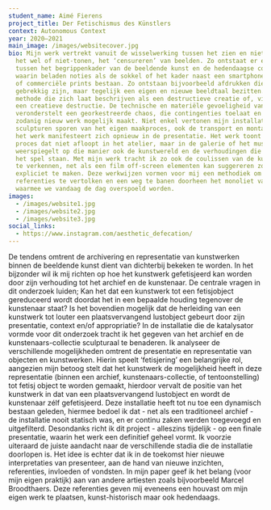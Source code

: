 ```yaml
---
student_name: Aimé Fierens
project_title: Der Fetischismus des Künstlers
context: Autonomous Context
year: 2020—2021
main_image: /images/websitecover.jpg
bio: Mijn werk vertrekt vanuit de wisselwerking tussen het zien en niet-zien,
  het wel of niet-tonen, het ‘censureren’ van beelden. Zo ontstaat er een spel
  tussen het begrippenkader van de beeldende kunst en de hedendaagse conditie,
  waarin beladen noties als de sokkel of het kader naast een smartphone camera,
  of commerciële prints bestaan. Zo ontstaan bijvoorbeeld afdrukken die
  gebrekkig zijn, maar tegelijk een eigen en nieuwe beeldtaal bezitten. Een
  methode die zich laat beschrijven als een destructieve creatie of, vice versa,
  een creatieve destructie. De technische en materiële gevoeligheid van dit werk
  veronderstelt een georkestreerde chaos, die contingenties toelaat en als
  zodanig nieuw werk mogelijk maakt. Niet enkel vertonen mijn installaties en
  sculpturen sporen van het eigen maakproces, ook de transport en montage van
  het werk manifesteert zich opnieuw in de presentatie. Het werk toont een
  proces dat niet afloopt in het atelier, maar in de galerie of het museum. Het
  weerspiegelt op die manier ook de kunstwereld en de verhoudingen die daar op
  het spel staan. Met mijn werk tracht ik zo ook de coulissen van de kunstwereld
  te verkennen, net als een film off-screen elementen kan suggereren zonder deze
  expliciet te maken. Deze werkwijzen vormen voor mij een methodiek om
  referenties te vertolken en een weg te banen doorheen het monoliet van beelden
  waarmee we vandaag de dag overspoeld worden.
images:
  - /images/website1.jpg
  - /images/website2.jpg
  - /images/website3.jpg
social_links:
  - https://www.instagram.com/aesthetic_defecation/
---
```

De tendens omtrent de archivering en representatie van kunstwerken binnen de beeldende kunst dient van dichterbij bekeken te worden. In het bijzonder wil ik mij richten op hoe het kunstwerk gefetisjeerd kan worden door zijn verhouding tot het archief en de kunstenaar. De centrale vragen in dit onderzoek luiden; Kan het dat een kunstwerk tot een fetisjobject gereduceerd wordt doordat het in een bepaalde houding tegenover de kunstenaar staat? Is het bovendien mogelijk dat de herleiding van een kunstwerk tot louter een plaatsvervangend lustobject gebeurt door zijn presentatie, context en/of appropriatie? In de installatie die de katalysator vormde voor dit onderzoek tracht ik het gegeven van het archief en de kunstenaars-collectie sculpturaal te benaderen. Ik analyseer de verschillende mogelijkheden omtrent de presentatie en representatie van objecten en kunstwerken. Hierin speelt ‘fetisjering’ een belangrijke rol, aangezien mijn betoog stelt dat het kunstwerk de mogelijkheid heeft in deze representatie (binnen een archief, kunstenaars-collectie, of tentoonstelling) tot fetisj object te worden gemaakt, hierdoor vervalt de positie van het kunstwerk in dat van een plaatsvervangend lustobject en wordt de kunstenaar zélf gefetisjeerd. Deze installatie heeft tot nu toe een dynamisch bestaan geleden, hiermee bedoel ik dat - net als een traditioneel archief - de installatie nooit statisch was, en er continu zaken werden toegevoegd en uitgefilterd. Desondanks richt ik dit project - alleszins tijdelijk - op een finale presentatie, waarin het werk een definitief geheel vormt. Ik voorzie uiteraard de juiste aandacht naar de verschillende stadia die de installatie doorlopen is. Het idee is echter dat ik in de toekomst hier nieuwe interpretaties van presenteer, aan de hand van nieuwe inzichten, referenties, invloeden of vondsten. In mijn paper geef ik het belang (voor mijn eigen praktijk) aan van andere artiesten zoals bijvoorbeeld Marcel Broodthaers. Deze referenties geven mij eveneens een houvast om mijn eigen werk te plaatsen, kunst-historisch maar ook hedendaags.